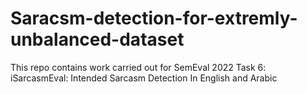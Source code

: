 # Saracsm-detection-for-extremly-unbalanced-dataset
This repo contains work carried out for SemEval 2022 Task 6: iSarcasmEval: Intended Sarcasm Detection In English and Arabic
